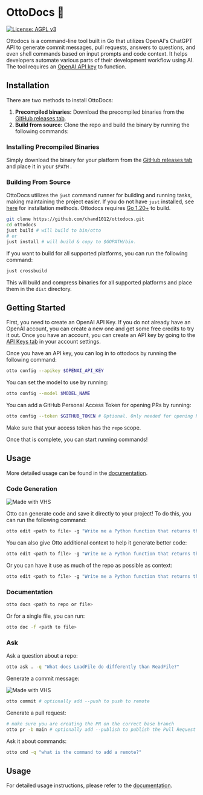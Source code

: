 # OttoDocs 🦦

[![License: AGPL v3](https://img.shields.io/badge/License-AGPL%20v3-blue.svg)](https://www.gnu.org/licenses/agpl-3.0)

Ottodocs is a command-line tool built in Go that utilizes OpenAI's ChatGPT API to generate commit messages, pull requests, answers to questions, and even shell commands based on input prompts and code context. It helps developers automate various parts of their development workflow using AI. The tool requires an [OpenAI API key](https://platform.openai.com/account/api-keys) to function.

## Installation

There are two methods to install OttoDocs:

1. **Precompiled binaries:** Download the precompiled binaries from the [GitHub releases tab](https://github.com/chand1012/ottodocs/releases).
2. **Build from source:** Clone the repo and build the binary by running the following commands:

### Installing Precompiled Binaries

Simply download the binary for your platform from the [GitHub releases tab](https://github.com/chand1012/ottodocs/releases) and place it in your `$PATH` .

### Building From Source

OttoDocs utilizes the `just` command runner for building and running tasks, making maintaining the project easier. If you do not have `just` installed, see [here](https://just.systems/man/en/chapter_5.html) for installation methods. Ottodocs requires [Go 1.20+](https://go.dev/dl/) to build.

```sh
git clone https://github.com/chand1012/ottodocs.git
cd ottodocs
just build # will build to bin/otto
# or
just install # will build & copy to $GOPATH/bin. 
```

If you want to build for all supported platforms, you can run the following command:

```sh
just crossbuild
```

This will build and compress binaries for all supported platforms and place them in the `dist` directory.

## Getting Started

First, you need to create an OpenAI API Key. If you do not already have an OpenAI account, you can create a new one and get some free credits to try it out. Once you have an account, you can create an API key by going to the [API Keys tab](https://platform.openai.com/account/api-keys) in your account settings.

Once you have an API key, you can log in to ottodocs by running the following command:

```sh
otto config --apikey $OPENAI_API_KEY
```

You can set the model to use by running:

```sh
otto config --model $MODEL_NAME
```

You can add a GitHub Personal Access Token for opening PRs by running:

```sh
otto config --token $GITHUB_TOKEN # Optional. Only needed for opening PRs and reading Issues
```

Make sure that your access token has the `repo` scope.

Once that is complete, you can start running commands!

## Usage

More detailed usage can be found in the [documentation](https://ottodocs.chand1012.dev/docs/usage/otto).

### Code Generation

![Made with VHS](https://vhs.charm.sh/vhs-5A6u3ITYSIp2qd1T7XdYEM.gif)

Otto can generate code and save it directly to your project! To do this, you can run the following command:

```sh
otto edit <path to file> -g "Write me a Python function that returns the sum of two numbers"
```

You can also give Otto additional context to help it generate better code:

```sh
otto edit <path to file> -g "Write me a Python function that returns the sum of two numbers" -c hello_world.py
```

Or you can have it use as much of the repo as possible as context:

```sh
otto edit <path to file> -g "Write me a Python function that returns the sum of two numbers" -r
```

### Documentation

```sh
otto docs <path to repo or file>
```

Or for a single file, you can run:

```sh
otto doc -f <path to file>
```

### Ask

Ask a question about a repo:

```sh
otto ask . -q "What does LoadFile do differently than ReadFile?"
```

Generate a commit message:

![Made with VHS](https://vhs.charm.sh/vhs-4Uti5pLyUQ85pueoJH5IQ.gif)

```sh
otto commit # optionally add --push to push to remote
```

Generate a pull request:

```sh
# make sure you are creating the PR on the correct base branch
otto pr -b main # optionally add --publish to publish the Pull Request
```

Ask it about commands:

```sh
otto cmd -q "what is the command to add a remote?"
```

## Usage

For detailed usage instructions, please refer to the [documentation](https://ottodocs.chand1012.dev/docs/usage/otto).
